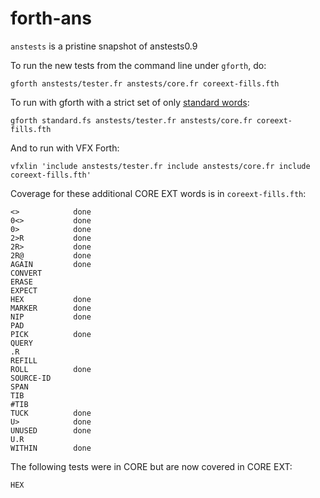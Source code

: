 forth-ans
=========

`anstests` is a pristine snapshot of anstests0.9

To run the new tests from the command line under `gforth`, do:

    gforth anstests/tester.fr anstests/core.fr coreext-fills.fth

To run with gforth with a strict set of only [standard words](http://excamera.com/sphinx/article-standard.html):

    gforth standard.fs anstests/tester.fr anstests/core.fr coreext-fills.fth

And to run with VFX Forth:

    vfxlin 'include anstests/tester.fr include anstests/core.fr include coreext-fills.fth'

Coverage for these additional CORE EXT words is in `coreext-fills.fth`:

    <>            done
    0<>           done
    0>            done
    2>R           done
    2R>           done
    2R@           done
    AGAIN         done
    CONVERT
    ERASE
    EXPECT
    HEX           done
    MARKER        done
    NIP           done
    PAD
    PICK          done
    QUERY
    .R
    REFILL
    ROLL          done
    SOURCE-ID
    SPAN
    TIB
    #TIB
    TUCK          done
    U>            done
    UNUSED        done
    U.R
    WITHIN        done

The following tests were in CORE but are now covered in CORE EXT:

    HEX

